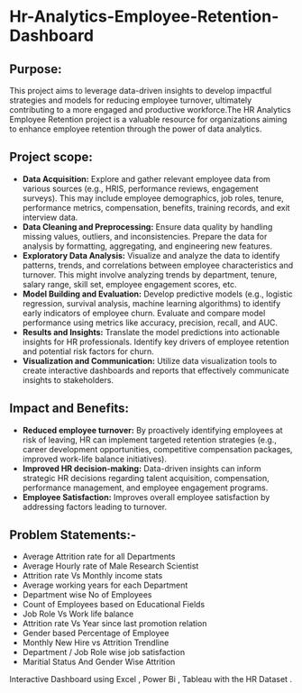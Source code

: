 # Hr-Analytics-Employee-Retention-Dashboard

## Purpose: 
This project aims to leverage data-driven insights to develop impactful strategies and models for reducing employee turnover, ultimately contributing to a more engaged and productive workforce.The HR Analytics Employee Retention project is a valuable resource for organizations aiming to enhance employee retention through the power of data analytics. 

## Project scope:

* **Data Acquisition:** Explore and gather relevant employee data from various sources (e.g., HRIS, performance reviews, engagement surveys). This may include employee demographics, job roles, tenure, performance metrics, compensation, benefits, training records, and exit interview data.
* **Data Cleaning and Preprocessing:** Ensure data quality by handling missing values, outliers, and inconsistencies. Prepare the data for analysis by formatting, aggregating, and engineering new features.
* **Exploratory Data Analysis:** Visualize and analyze the data to identify patterns, trends, and correlations between employee characteristics and turnover. This might involve analyzing trends by department, tenure, salary range, skill set, employee engagement scores, etc.
* **Model Building and Evaluation:** Develop predictive models (e.g., logistic regression, survival analysis, machine learning algorithms) to identify early indicators of employee churn. Evaluate and compare model performance using metrics like accuracy, precision, recall, and AUC.
* **Results and Insights:** Translate the model predictions into actionable insights for HR professionals. Identify key drivers of employee retention and potential risk factors for churn.
* **Visualization and Communication:** Utilize data visualization tools to create interactive dashboards and reports that effectively communicate insights to stakeholders.


## Impact and Benefits:

* **Reduced employee turnover:** By proactively identifying employees at risk of leaving, HR can implement targeted retention strategies (e.g., career development opportunities, competitive compensation packages, improved work-life balance initiatives).
* **Improved HR decision-making:** Data-driven insights can inform strategic HR decisions regarding talent acquisition, compensation, performance management, and employee engagement programs.
* **Employee Satisfaction:** Improves overall employee satisfaction by addressing factors leading to turnover.

## Problem Statements:-

- Average Attrition rate for all Departments 
- Average Hourly rate of Male Research Scientist
- Attrition rate Vs Monthly income stats
- Average working years for each Department
- Department wise No of Employees 
- Count of Employees based on Educational Fields
- Job Role Vs Work life balance
- Attrition rate Vs Year since last promotion relation
- Gender based Percentage of Employee
- Monthly New Hire vs Attrition Trendline
- Department / Job Role wise job satisfaction
- Maritial Status And Gender Wise Attrition

Interactive Dashboard using  Excel , Power Bi , Tableau with the HR Dataset .
